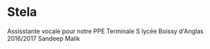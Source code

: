 # Stela
Assisstante vocale pour notre PPE Terminale S lycée Boissy d'Anglas 2016/2017 Sandeep Malik

